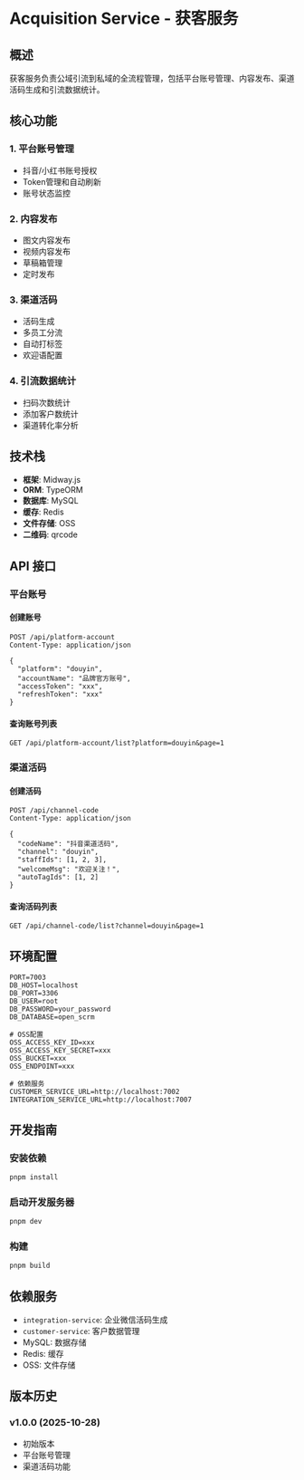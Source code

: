 # Acquisition Service - 获客服务

## 概述

获客服务负责公域引流到私域的全流程管理，包括平台账号管理、内容发布、渠道活码生成和引流数据统计。

## 核心功能

### 1. 平台账号管理
- 抖音/小红书账号授权
- Token管理和自动刷新
- 账号状态监控

### 2. 内容发布
- 图文内容发布
- 视频内容发布
- 草稿箱管理
- 定时发布

### 3. 渠道活码
- 活码生成
- 多员工分流
- 自动打标签
- 欢迎语配置

### 4. 引流数据统计
- 扫码次数统计
- 添加客户数统计
- 渠道转化率分析

## 技术栈

- **框架**: Midway.js
- **ORM**: TypeORM
- **数据库**: MySQL
- **缓存**: Redis
- **文件存储**: OSS
- **二维码**: qrcode

## API 接口

### 平台账号

#### 创建账号
```http
POST /api/platform-account
Content-Type: application/json

{
  "platform": "douyin",
  "accountName": "品牌官方账号",
  "accessToken": "xxx",
  "refreshToken": "xxx"
}
```

#### 查询账号列表
```http
GET /api/platform-account/list?platform=douyin&page=1
```

### 渠道活码

#### 创建活码
```http
POST /api/channel-code
Content-Type: application/json

{
  "codeName": "抖音渠道活码",
  "channel": "douyin",
  "staffIds": [1, 2, 3],
  "welcomeMsg": "欢迎关注！",
  "autoTagIds": [1, 2]
}
```

#### 查询活码列表
```http
GET /api/channel-code/list?channel=douyin&page=1
```

## 环境配置

```env
PORT=7003
DB_HOST=localhost
DB_PORT=3306
DB_USER=root
DB_PASSWORD=your_password
DB_DATABASE=open_scrm

# OSS配置
OSS_ACCESS_KEY_ID=xxx
OSS_ACCESS_KEY_SECRET=xxx
OSS_BUCKET=xxx
OSS_ENDPOINT=xxx

# 依赖服务
CUSTOMER_SERVICE_URL=http://localhost:7002
INTEGRATION_SERVICE_URL=http://localhost:7007
```

## 开发指南

### 安装依赖
```bash
pnpm install
```

### 启动开发服务器
```bash
pnpm dev
```

### 构建
```bash
pnpm build
```

## 依赖服务

- `integration-service`: 企业微信活码生成
- `customer-service`: 客户数据管理
- MySQL: 数据存储
- Redis: 缓存
- OSS: 文件存储

## 版本历史

### v1.0.0 (2025-10-28)
- 初始版本
- 平台账号管理
- 渠道活码功能


